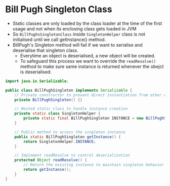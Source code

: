 # Bill Pugh Singleton Class

- Static classes are only loaded by the class loader at the time of the first usage and not when its enclosing class gets loaded in JVM
- So `BillPughsSingletonClass` inside `SingletonHelper` class is not initialised until we call getInstance() method.
- BillPugh's Singleton method will fail if we want to serialise and deserialise that singleton class.
  -  Everytime an object is deserialised, a new object will be created.
  -  To safeguard this process we want to override the `readResolve()` method to make sure same instance is returned whenever the obejct is deserialised.


```java
import java.io.Serializable;

public class BillPughSingleton implements Serializable {
    // Private constructor to prevent direct instantiation from other classes
    private BillPughSingleton() {}

    // Nested static class to handle instance creation
    private static class SingletonHelper {
        private static final BillPughSingleton INSTANCE = new BillPughSingleton();
    }

    // Public method to access the singleton instance
    public static BillPughSingleton getInstance() {
        return SingletonHelper.INSTANCE;
    }

    // Implement readResolve to control deserialization
    protected Object readResolve() {
        // Return the existing instance to maintain singleton behavior
        return getInstance();
    }
}
```
